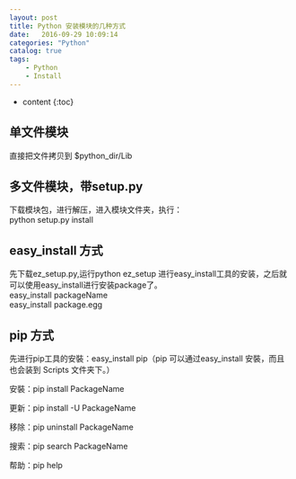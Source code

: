 ```yaml
---
layout: post
title: Python 安装模块的几种方式
date:   2016-09-29 10:09:14
categories: "Python"
catalog: true
tags: 
    - Python
    - Install
---
```


* content
{:toc}

## 单文件模块

直接把文件拷贝到 $python_dir/Lib   

## 多文件模块，带setup.py

下载模块包，进行解压，进入模块文件夹，执行：   
python setup.py install   

## easy_install 方式

 先下载ez_setup.py,运行python ez_setup 进行easy_install工具的安装，之后就可以使用easy_install进行安装package了。   
  easy_install  packageName   
  easy_install  package.egg   

## pip 方式 

先进行pip工具的安裝：easy_install pip（pip 可以通过easy_install 安裝，而且也会装到 Scripts 文件夹下。）   

安裝：pip install PackageName   

更新：pip install -U PackageName   

移除：pip uninstall PackageName   

搜索：pip search PackageName   

帮助：pip help